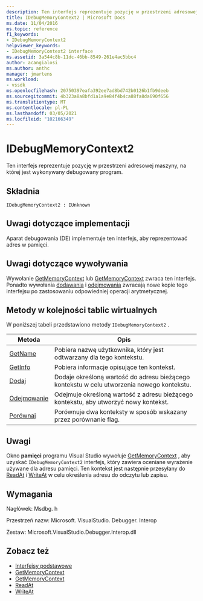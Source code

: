 ```yaml
---
description: Ten interfejs reprezentuje pozycję w przestrzeni adresowej maszyny, na której jest wykonywany debugowany program.
title: IDebugMemoryContext2 | Microsoft Docs
ms.date: 11/04/2016
ms.topic: reference
f1_keywords:
- IDebugMemoryContext2
helpviewer_keywords:
- IDebugMemoryContext2 interface
ms.assetid: 3a544c8b-11dc-46bb-8549-261e4ac5bbc4
author: acangialosi
ms.author: anthc
manager: jmartens
ms.workload:
- vssdk
ms.openlocfilehash: 20750397eafa392ee7ad8bd742b0126b1fb9deeb
ms.sourcegitcommit: 4b323a8a8bfd1a1a9e84f4b4ca88fa8da690f656
ms.translationtype: MT
ms.contentlocale: pl-PL
ms.lasthandoff: 03/05/2021
ms.locfileid: "102166349"
---
```

# <a name="idebugmemorycontext2"></a>IDebugMemoryContext2
Ten interfejs reprezentuje pozycję w przestrzeni adresowej maszyny, na której jest wykonywany debugowany program.

## <a name="syntax"></a>Składnia

```
IDebugMemoryContext2 : IUnknown
```

## <a name="notes-for-implementers"></a>Uwagi dotyczące implementacji
 Aparat debugowania (DE) implementuje ten interfejs, aby reprezentować adres w pamięci.

## <a name="notes-for-callers"></a>Uwagi dotyczące wywoływania
 Wywołanie [GetMemoryContext](../../../extensibility/debugger/reference/idebugproperty2-getmemorycontext.md) lub [GetMemoryContext](../../../extensibility/debugger/reference/idebugreference2-getmemorycontext.md) zwraca ten interfejs. Ponadto wywołania [dodawania](../../../extensibility/debugger/reference/idebugmemorycontext2-add.md) i [odejmowania](../../../extensibility/debugger/reference/idebugmemorycontext2-subtract.md) zwracają nowe kopie tego interfejsu po zastosowaniu odpowiedniej operacji arytmetycznej.

## <a name="methods-in-vtable-order"></a>Metody w kolejności tablic wirtualnych
 W poniższej tabeli przedstawiono metody `IDebugMemoryContext2` .

|Metoda|Opis|
|------------|-----------------|
|[GetName](../../../extensibility/debugger/reference/idebugmemorycontext2-getname.md)|Pobiera nazwę użytkownika, który jest odtwarzany dla tego kontekstu.|
|[GetInfo](../../../extensibility/debugger/reference/idebugmemorycontext2-getinfo.md)|Pobiera informacje opisujące ten kontekst.|
|[Dodaj](../../../extensibility/debugger/reference/idebugmemorycontext2-add.md)|Dodaje określoną wartość do adresu bieżącego kontekstu w celu utworzenia nowego kontekstu.|
|[Odejmowanie](../../../extensibility/debugger/reference/idebugmemorycontext2-subtract.md)|Odejmuje określoną wartość z adresu bieżącego kontekstu, aby utworzyć nowy kontekst.|
|[Porównaj](../../../extensibility/debugger/reference/idebugmemorycontext2-compare.md)|Porównuje dwa konteksty w sposób wskazany przez porównanie flag.|

## <a name="remarks"></a>Uwagi
 Okno **pamięci** programu Visual Studio wywołuje [GetMemoryContext](../../../extensibility/debugger/reference/idebugproperty2-getmemorycontext.md) , aby uzyskać `IDebugMemoryContext2` interfejs, który zawiera oceniane wyrażenie używane dla adresu pamięci. Ten kontekst jest następnie przesyłany do [ReadAt](../../../extensibility/debugger/reference/idebugmemorybytes2-readat.md) i [WriteAt](../../../extensibility/debugger/reference/idebugmemorybytes2-writeat.md) w celu określenia adresu do odczytu lub zapisu.

## <a name="requirements"></a>Wymagania
 Nagłówek: Msdbg. h

 Przestrzeń nazw: Microsoft. VisualStudio. Debugger. Interop

 Zestaw: Microsoft.VisualStudio.Debugger.Interop.dll

## <a name="see-also"></a>Zobacz też
- [Interfejsy podstawowe](../../../extensibility/debugger/reference/core-interfaces.md)
- [GetMemoryContext](../../../extensibility/debugger/reference/idebugproperty2-getmemorycontext.md)
- [GetMemoryContext](../../../extensibility/debugger/reference/idebugreference2-getmemorycontext.md)
- [ReadAt](../../../extensibility/debugger/reference/idebugmemorybytes2-readat.md)
- [WriteAt](../../../extensibility/debugger/reference/idebugmemorybytes2-writeat.md)
